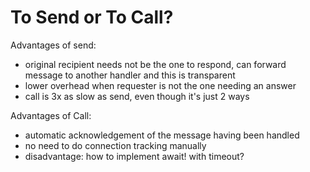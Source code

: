 # To Send or To Call?

Advantages of send:
- original recipient needs not be the one to respond, can forward message to another handler and this is transparent
- lower overhead when requester is not the one needing an answer
- call is 3x as slow as send, even though it's just 2 ways

Advantages of Call:
- automatic acknowledgement of the message having been handled
- no need to do connection tracking manually
- disadvantage: how to implement await! with timeout?
